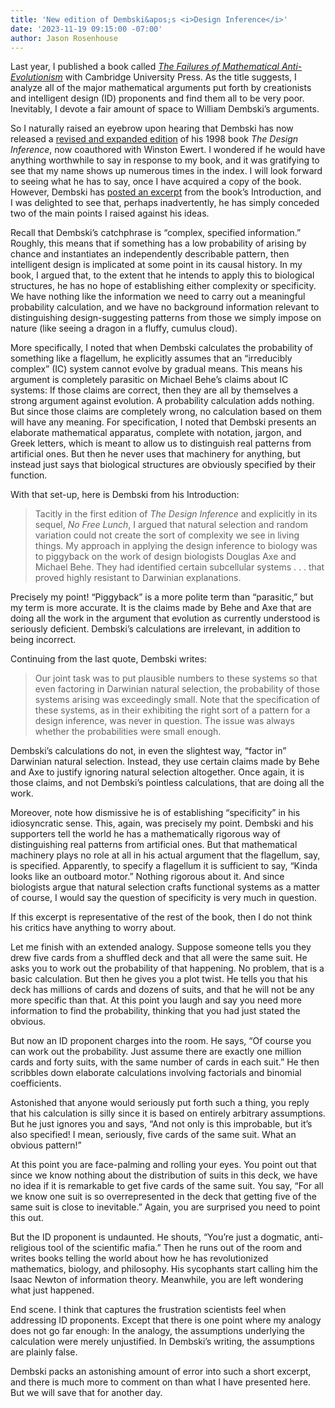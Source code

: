 ```yaml
---
title: 'New edition of Dembski&apos;s <i>Design Inference</i>'
date: '2023-11-19 09:15:00 -07:00'
author: Jason Rosenhouse
---
```


Last year, I published a book called <a href="https://www.amazon.com/Failures-Mathematical-Anti-Evolutionism-Jason-Rosenhouse/dp/1108820441"><i>The Failures of Mathematical Anti-Evolutionism</i></a> with Cambridge University Press.  As the title suggests, I analyze all of the major mathematical arguments put forth by creationists and intelligent design (ID) proponents and find them all to be very poor.  Inevitably, I devote a fair amount of space to William Dembski’s arguments.  

So I naturally raised an eyebrow upon hearing that Dembski has now released a <a href="https://www.amazon.com/Design-Inference-Eliminating-through-Probabilities/dp/1637120346"> revised and expanded edition</a> of his 1998 book <i>The Design Inference</i>, now coauthored with Winston Ewert.  I wondered if he would have anything worthwhile to say in response to my book, and it was gratifying to see that my name shows up numerous times in the index.  I will look forward to seeing what he has to say, once I have acquired a copy of the book.  However, Dembski has <a href="https://evolutionnews.org/2023/11/an-argument-from-ignorance/">posted an excerpt</a> from the book’s Introduction, and I was delighted to see that, perhaps inadvertently, he has simply conceded two of the main points I raised against his ideas.

<!--more-->

Recall that Dembski’s catchphrase is “complex, specified information.”  Roughly, this means that if something has a low probability of arising by chance and instantiates an independently describable pattern, then intelligent design is implicated at some point in its causal history.  In my book, I argued that, to the extent that he intends to apply this to biological structures, he has no hope of establishing either complexity or specificity.  We have nothing like the information we need to carry out a meaningful probability calculation, and we have no background information relevant to distinguishing design-suggesting patterns from those we simply impose on nature (like seeing a dragon in a fluffy, cumulus cloud).  

More specifically, I noted that when Dembski calculates the probability of something like a flagellum, he explicitly assumes that an “irreducibly complex” (IC) system cannot evolve by gradual means.  This means his argument is completely parasitic on Michael Behe’s claims about IC systems: If those claims are correct, then they are all by themselves a strong argument against evolution.  A probability calculation adds nothing.  But since those claims are completely wrong, no calculation based on them will have any meaning.  For specification, I noted that Dembski presents an elaborate mathematical apparatus, complete with notation, jargon, and Greek letters, which is meant to allow us to distinguish real patterns from artificial ones.  But then he never uses that machinery for anything, but instead just says that biological structures are obviously specified by their function.  

With that set-up, here is Dembski from his Introduction:
<blockquote>
Tacitly in the first edition of <i>The Design Inference</i> and explicitly in its sequel, <i>No Free Lunch</i>, I argued that natural selection and random variation could not create the sort of complexity we see in living things.  My approach in applying the design inference to biology was to piggyback on the work of design biologists Douglas Axe and Michael Behe.  They had identified certain subcellular systems . . . that proved highly resistant to Darwinian explanations.
</blockquote>
Precisely my point!  “Piggyback” is a more polite term than “parasitic,” but my term is more accurate.  It is the claims made by Behe and Axe that are doing all the work in the argument that evolution as currently understood is seriously deficient.  Dembski’s calculations are irrelevant, in addition to being incorrect.

Continuing from the last quote, Dembski writes:
<blockquote>
Our joint task was to put plausible numbers to these systems so that even factoring in Darwinian natural selection, the probability of those systems arising was exceedingly small.  Note that the specification of these systems, as in their exhibiting the right sort of a pattern for a design inference, was never in question.  The issue was always whether the probabilities were small enough.  
</blockquote>
Dembski’s calculations do not, in even the slightest way, “factor in” Darwinian natural selection.  Instead, they use certain claims made by Behe and Axe to justify ignoring natural selection altogether.  Once again, it is those claims, and not Dembski’s pointless calculations, that are doing all the work.

Moreover, note how dismissive he is of establishing “specificity” in his idiosyncratic sense.  This, again, was precisely my point.  Dembski and his supporters tell the world he has a mathematically rigorous way of distinguishing real patterns from artificial ones.  But that mathematical machinery plays no role at all in his actual argument that the flagellum, say, is specified.  Apparently, to specify a flagellum it is sufficient to say, “Kinda looks like an outboard motor.”  Nothing rigorous about it.  And since biologists argue that natural selection crafts functional systems as a matter of course, I would say the question of specificity is very much in question.

If this excerpt is representative of the rest of the book, then I do not think his critics have anything to worry about.

Let me finish with an extended analogy.  Suppose someone tells you they drew five cards from a shuffled deck and that all were the same suit.  He asks you to work out the probability of that happening.  No problem, that is a basic calculation.  But then he gives you a plot twist.  He tells you that his deck has millions of cards and dozens of suits, and that he will not be any more specific than that.  At this point you laugh and say you need more information to find the probability, thinking that you had just stated the obvious.

But now an ID proponent charges into the room.  He says, “Of course you can work out the probability.  Just assume there are exactly one million cards and forty suits, with the same number of cards in each suit.”  He then scribbles down elaborate calculations involving factorials and binomial coefficients.  

Astonished that anyone would seriously put forth such a thing, you reply that his calculation is silly since it is based on entirely arbitrary assumptions.  But he just ignores you and says, “And not only is this improbable, but it’s also specified!  I mean, seriously, five cards of the same suit.  What an obvious pattern!”

At this point you are face-palming and rolling your eyes.  You point out that since we know nothing about the distribution of suits in this deck, we have no idea if it is remarkable to get five cards of the same suit.  You say, “For all we know one suit is so overrepresented in the deck that getting five of the same suit is close to inevitable.”  Again, you are surprised you need to point this out.

But the ID proponent is undaunted.  He shouts, “You’re just a dogmatic, anti-religious tool of the scientific mafia.”  Then he runs out of the room and writes books telling the world about how he has revolutionized mathematics, biology, and philosophy.  His sycophants start calling him the Isaac Newton of information theory.  Meanwhile, you are left wondering what just happened.

End scene.  I think that captures the frustration scientists feel when addressing ID proponents.  Except that there is one point where my analogy does not go far enough: In the analogy, the assumptions underlying the calculation were merely unjustified.  In Dembski’s writing, the assumptions are plainly false.

Dembski packs an astonishing amount of error into such a short excerpt, and there is much more to comment on than what I have presented here.  But we will save that for another day.

